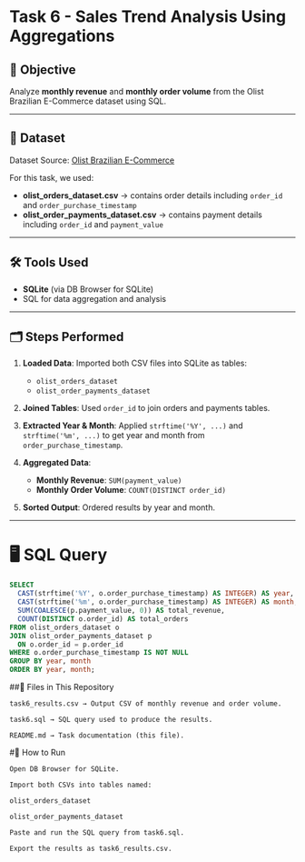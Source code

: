 # Task 6 - Sales Trend Analysis Using Aggregations

## 📌 Objective
Analyze **monthly revenue** and **monthly order volume** from the Olist Brazilian E-Commerce dataset using SQL.

---

## 📂 Dataset
Dataset Source: [Olist Brazilian E-Commerce](https://www.kaggle.com/datasets/olistbr/brazilian-ecommerce)

For this task, we used:
- **olist_orders_dataset.csv** → contains order details including `order_id` and `order_purchase_timestamp`
- **olist_order_payments_dataset.csv** → contains payment details including `order_id` and `payment_value`

---

## 🛠 Tools Used
- **SQLite** (via DB Browser for SQLite)
- SQL for data aggregation and analysis

---

## 🗂 Steps Performed
1. **Loaded Data**: Imported both CSV files into SQLite as tables:
   - `olist_orders_dataset`
   - `olist_order_payments_dataset`

2. **Joined Tables**: Used `order_id` to join orders and payments tables.

3. **Extracted Year & Month**: Applied `strftime('%Y', ...)` and `strftime('%m', ...)` to get year and month from `order_purchase_timestamp`.

4. **Aggregated Data**:
   - **Monthly Revenue**: `SUM(payment_value)`
   - **Monthly Order Volume**: `COUNT(DISTINCT order_id)`

5. **Sorted Output**: Ordered results by year and month.

---

# 🖥 SQL Query
```sql
SELECT
  CAST(strftime('%Y', o.order_purchase_timestamp) AS INTEGER) AS year,
  CAST(strftime('%m', o.order_purchase_timestamp) AS INTEGER) AS month,
  SUM(COALESCE(p.payment_value, 0)) AS total_revenue,
  COUNT(DISTINCT o.order_id) AS total_orders
FROM olist_orders_dataset o
JOIN olist_order_payments_dataset p
  ON o.order_id = p.order_id
WHERE o.order_purchase_timestamp IS NOT NULL
GROUP BY year, month
ORDER BY year, month;
```

##📁 Files in This Repository
```
task6_results.csv → Output CSV of monthly revenue and order volume.

task6.sql → SQL query used to produce the results.

README.md → Task documentation (this file).
```
#📌 How to Run
```
Open DB Browser for SQLite.

Import both CSVs into tables named:

olist_orders_dataset

olist_order_payments_dataset

Paste and run the SQL query from task6.sql.

Export the results as task6_results.csv.
```
